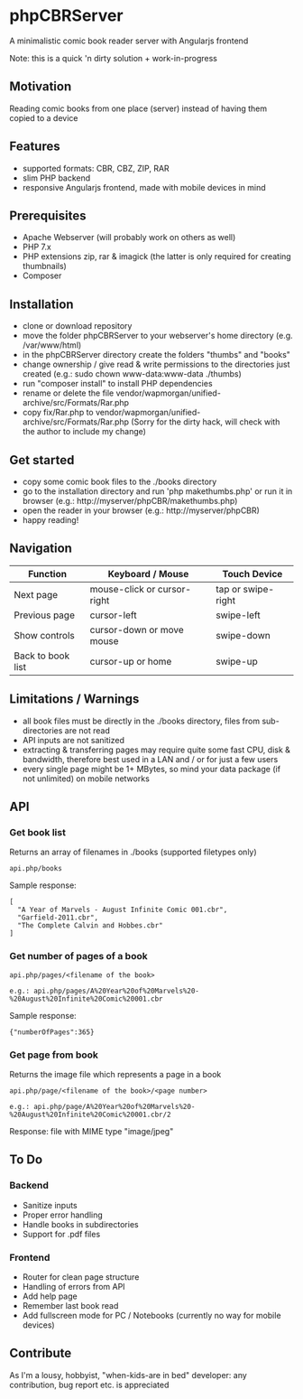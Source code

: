 # phpCBRServer
A minimalistic comic book reader server with Angularjs frontend

Note: this is a quick 'n dirty solution + work-in-progress

## Motivation
Reading comic books from one place (server) instead of having them copied to a device

## Features
* supported formats: CBR, CBZ, ZIP, RAR
* slim PHP backend
* responsive Angularjs frontend, made with mobile devices in mind

## Prerequisites

* Apache Webserver (will probably work on others as well)
* PHP 7.x
* PHP extensions zip, rar & imagick (the latter is only required for creating thumbnails)
* Composer

## Installation

* clone or download repository
* move the folder phpCBRServer to your webserver's home directory (e.g. /var/www/html)
* in the phpCBRServer directory create the folders "thumbs" and "books"
* change ownership / give read & write permissions to the directories just created (e.g.: sudo chown www-data:www-data ./thumbs)
* run "composer install" to install PHP dependencies
* rename or delete the file vendor/wapmorgan/unified-archive/src/Formats/Rar.php
* copy fix/Rar.php to vendor/wapmorgan/unified-archive/src/Formats/Rar.php
  (Sorry for the dirty hack, will check with the author to include my change)

## Get started
* copy some comic book files to the ./books directory
* go to the installation directory and run 'php makethumbs.php' or run it in browser (e.g.: http://myserver/phpCBR/makethumbs.php)
* open the reader in your browser (e.g.: http://myserver/phpCBR)
* happy reading!

## Navigation
| Function          | Keyboard / Mouse            | Touch Device       |
|-------------------|-----------------------------|--------------------|
| Next page         | mouse-click or cursor-right | tap or swipe-right |
| Previous page     | cursor-left                 | swipe-left         |
| Show controls     | cursor-down or move mouse   | swipe-down         |
| Back to book list | cursor-up or home           | swipe-up           |

## Limitations / Warnings
* all book files must be directly in the ./books directory, files from sub-directories are not read
* API inputs are not sanitized
* extracting & transferring pages may require quite some fast CPU, disk & bandwidth, therefore best used in a LAN and / or for just a few users
* every single page might be 1+ MBytes, so mind your data package (if not unlimited) on mobile networks

## API

### Get book list
Returns an array of filenames in ./books (supported filetypes only)
```
api.php/books
```

Sample response:
```
[
  "A Year of Marvels - August Infinite Comic 001.cbr",
  "Garfield-2011.cbr",
  "The Complete Calvin and Hobbes.cbr"
]
```

### Get number of pages of a book
```
api.php/pages/<filename of the book>

e.g.: api.php/pages/A%20Year%20of%20Marvels%20-%20August%20Infinite%20Comic%20001.cbr

```
Sample response:
```
{"numberOfPages":365}
```

### Get page from book
Returns the image file which represents a page in a book
```
api.php/page/<filename of the book>/<page number>

e.g.: api.php/page/A%20Year%20of%20Marvels%20-%20August%20Infinite%20Comic%20001.cbr/2
```
Response: file with MIME type "image/jpeg"

## To Do
### Backend
* Sanitize inputs
* Proper error handling
* Handle books in subdirectories
* Support for .pdf files

### Frontend
* Router for clean page structure
* Handling of errors from API
* Add help page 
* Remember last book read
* Add fullscreen mode for PC / Notebooks (currently no way for mobile devices)

## Contribute
As I'm a lousy, hobbyist, "when-kids-are in bed" developer: any contribution, bug report etc. is appreciated
